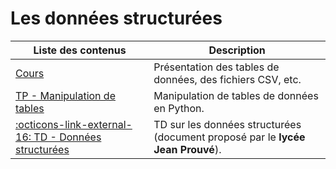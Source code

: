# Les données structurées

| Liste des contenus                              | Description                         |
| ----------------------------------------------- | ----------------------------------- |
| [Cours](cours.md) | Présentation des tables de données, des fichiers CSV, etc. |
| [TP - Manipulation de tables](tp_tables.md) | Manipulation de tables de données en Python. |
| [:octicons-link-external-16: TD - Données structurées](https://opale-donnees.erwandemerville.fr) | TD sur les données structurées (document proposé par le **lycée Jean Prouvé**). |